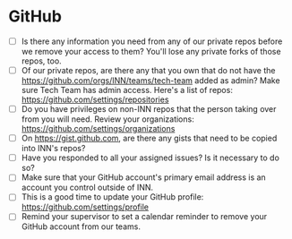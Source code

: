 # GitHub

- [ ] Is there any information you need from any of our private repos before we remove your access to them? You'll lose any private forks of those repos, too.
- [ ] Of our private repos, are there any that you own that do not have the https://github.com/orgs/INN/teams/tech-team added as admin? Make sure Tech Team has admin access. Here's a list of repos: https://github.com/settings/repositories
- [ ] Do you have privileges on non-INN repos that the person taking over from you will need. Review your organizations: https://github.com/settings/organizations
- [ ] On https://gist.github.com, are there any gists that need to be copied into INN's repos?
- [ ] Have you responded to all your assigned issues? Is it necessary to do so?
- [ ] Make sure that your GitHub account's primary email address is an account you control outside of INN.
- [ ] This is a good time to update your GitHub profile: https://github.com/settings/profile
- [ ] Remind your supervisor to set a calendar reminder to remove your GitHub account from our teams.
